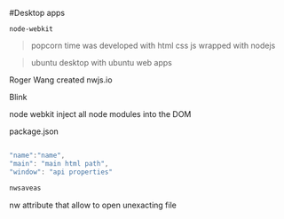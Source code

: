 #Desktop apps

`node-webkit`

> popcorn time was developed with html css js wrapped with nodejs

> ubuntu desktop with ubuntu web apps

Roger Wang created nwjs.io

Blink

node webkit inject all node modules into the DOM

package.json
```js

"name":"name",
"main": "main html path",
"window": "api properties"
```

```html
nwsaveas
```

nw attribute that allow to open unexacting file
